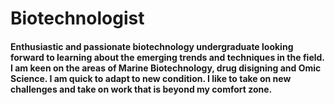 # Biotechnologist 
#### Enthusiastic and passionate biotechnology undergraduate looking forward to learning about the emerging trends and techniques in the field. I am keen on the areas of Marine Biotechnology, drug disigning and Omic Science. I am quick to adapt to new condition. I like to take on new challenges and take on work that is beyond my comfort zone. 
#
